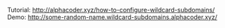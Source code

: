 Tutorial: http://alphacoder.xyz/how-to-configure-wildcard-subdomains/
Demo: http://some-random-name.wildcard-subdomains.alphacoder.xyz/